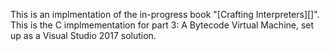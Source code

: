 ﻿This is an implmentation of the in-progress book "[Crafting Interpreters][]".  This is the C implmementation for part 3: A Bytecode Virtual Machine, set up as a Visual Studio 2017 solution.